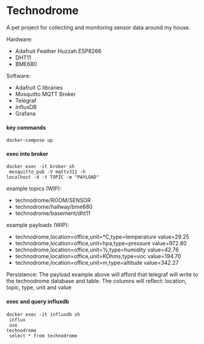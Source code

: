# Technodrome

A pet project for collecting and monitoring sensor data around my house.

Hardware:
- Adafruit Feather Huzzah ESP8266
- DHT11
- BME680

Software:
- Adafruit C libraries
- Mosquitto MQTT Broker
- Telegraf
- InfluxDB
- Grafana

#### key commands
<code>docker-compose up</code>


#### exec into broker
<code>docker exec -it broker sh</br>
mosquitto_pub -V mqttv311 -h localhost -d -t TOPIC -m "PAYLOAD"
</code>

example topics (WIP): 
- technodrome/ROOM/SENSOR
- technodrome/hallway/bme680
- technodrome/basement/dht11

example payloads (WIP):
- technodrome,location=office,unit=*C,type=temperature value=29.25
- technodrome,location=office,unit=hpa,type=pressure value=972.80
- technodrome,location=office,unit=%,type=humidity value=42.76
- technodrome,location=office,unit=KOhms,type=voc value=194.70
- technodrome,location=office,unit=m,type=altitude value=342.27

Persistence:
The payload example above will afford that telegraf will write to the technodrome database and table.
The columns will reflect: location, topic, type, unit and value

#### exec and query influxdb
<code>docker exec -it influxdb sh</br>
influx</br>
use technodrome</br>
select * from technodrome</br>
</code>



